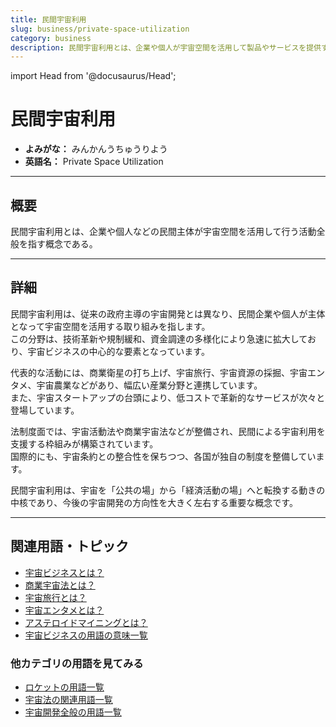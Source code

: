 ```yaml
---
title: 民間宇宙利用
slug: business/private-space-utilization
category: business
description: 民間宇宙利用とは、企業や個人が宇宙空間を活用して製品やサービスを提供する商業的な活動の総称である。
---
```


import Head from '@docusaurus/Head';

<Head>
  <script type="application/ld+json">
    {`{
      "@context": "https://schema.org",
      "@type": "DefinedTerm",
      "name": "民間宇宙利用",
      "inDefinedTermSet": "https://www.space-portal.org",
      "termCode": "business/private-space-utilization",
      "description": "民間宇宙利用とは、企業や個人が宇宙空間を活用して製品やサービスを提供する商業的な活動の総称である。",
      "url": "https://www.space-portal.org/docs/business/private-space-utilization"
    }`}
  </script>
</Head>

# 民間宇宙利用

- **よみがな：** みんかんうちゅうりよう  
- **英語名：** Private Space Utilization  

---

## 概要

民間宇宙利用とは、企業や個人などの民間主体が宇宙空間を活用して行う活動全般を指す概念である。

---

## 詳細

民間宇宙利用は、従来の政府主導の宇宙開発とは異なり、民間企業や個人が主体となって宇宙空間を活用する取り組みを指します。  
この分野は、技術革新や規制緩和、資金調達の多様化により急速に拡大しており、宇宙ビジネスの中心的な要素となっています。  

代表的な活動には、商業衛星の打ち上げ、宇宙旅行、宇宙資源の採掘、宇宙エンタメ、宇宙農業などがあり、幅広い産業分野と連携しています。  
また、宇宙スタートアップの台頭により、低コストで革新的なサービスが次々と登場しています。  

法制度面では、宇宙活動法や商業宇宙法などが整備され、民間による宇宙利用を支援する枠組みが構築されています。  
国際的にも、宇宙条約との整合性を保ちつつ、各国が独自の制度を整備しています。  

民間宇宙利用は、宇宙を「公共の場」から「経済活動の場」へと転換する動きの中核であり、今後の宇宙開発の方向性を大きく左右する重要な概念です。

---

## 関連用語・トピック

- [宇宙ビジネスとは？](business/space-business)
- [商業宇宙法とは？](policy/commercial-space-law)
- [宇宙旅行とは？](business/category/space-tourism)
- [宇宙エンタメとは？](business/category/space-entertainment)
- [アステロイドマイニングとは？](business/category/asteroid-mining)
- [宇宙ビジネスの用語の意味一覧](category/business)

### 他カテゴリの用語を見てみる

- [ロケットの用語一覧](category/rocket)
- [宇宙法の関連用語一覧](category/policy)
- [宇宙開発全般の用語一覧](category/glossary)

